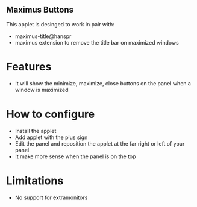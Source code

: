 Maximus Buttons
--------------------

This applet is desinged to work in pair with:

* maximus-title@hanspr
* maximus extension to remove the title bar on maximized windows

# Features

* It will show the minimize, maximize, close buttons on the panel when a window is maximized

# How to configure
* Install the applet
* Add applet with the plus sign
* Edit the panel and reposition the applet at the far right or left of your panel.
* It make more sense when the panel is on the top

# Limitations
* No support for extramonitors
